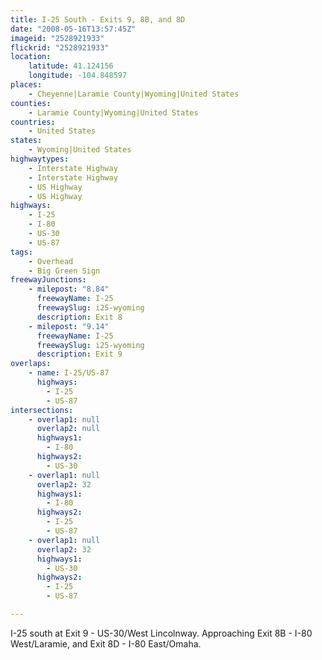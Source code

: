 ```yaml
---
title: I-25 South - Exits 9, 8B, and 8D
date: "2008-05-16T13:57:45Z"
imageid: "2528921933"
flickrid: "2528921933"
location:
    latitude: 41.124156
    longitude: -104.848597
places:
    - Cheyenne|Laramie County|Wyoming|United States
counties:
    - Laramie County|Wyoming|United States
countries:
    - United States
states:
    - Wyoming|United States
highwaytypes:
    - Interstate Highway
    - Interstate Highway
    - US Highway
    - US Highway
highways:
    - I-25
    - I-80
    - US-30
    - US-87
tags:
    - Overhead
    - Big Green Sign
freewayJunctions:
    - milepost: "8.84"
      freewayName: I-25
      freewaySlug: i25-wyoming
      description: Exit 8
    - milepost: "9.14"
      freewayName: I-25
      freewaySlug: i25-wyoming
      description: Exit 9
overlaps:
    - name: I-25/US-87
      highways:
        - I-25
        - US-87
intersections:
    - overlap1: null
      overlap2: null
      highways1:
        - I-80
      highways2:
        - US-30
    - overlap1: null
      overlap2: 32
      highways1:
        - I-80
      highways2:
        - I-25
        - US-87
    - overlap1: null
      overlap2: 32
      highways1:
        - US-30
      highways2:
        - I-25
        - US-87

---
```

I-25 south at Exit 9 - US-30/West Lincolnway.  Approaching Exit 8B - I-80 West/Laramie, and Exit 8D - I-80 East/Omaha.